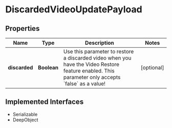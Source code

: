 

# DiscardedVideoUpdatePayload

## Properties

Name | Type | Description | Notes
------------ | ------------- | ------------- | -------------
**discarded** | **Boolean** | Use this parameter to restore a discarded video when you have the Video Restore feature enabled. This parameter only accepts &#x60;false&#x60; as a value! |  [optional]


## Implemented Interfaces

* Serializable
* DeepObject


